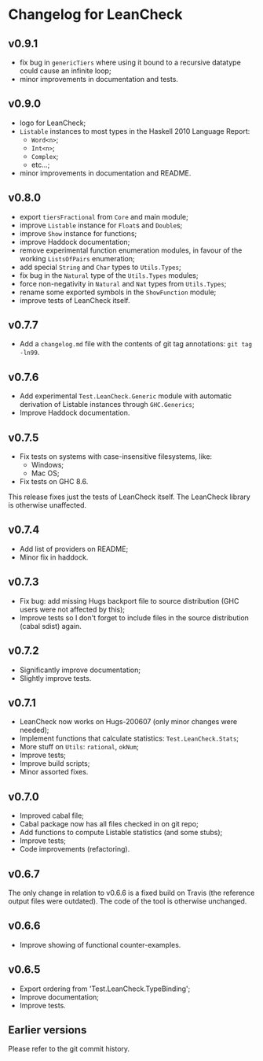 Changelog for LeanCheck
=======================

v0.9.1
------

* fix bug in `genericTiers` where using it bound to a recursive datatype could
  cause an infinite loop;
* minor improvements in documentation and tests.


v0.9.0
------

* logo for LeanCheck;
* `Listable` instances to most types in the Haskell 2010 Language Report:
	- `Word<n>`;
	- `Int<n>`;
	- `Complex`;
	- etc...;
* minor improvements in documentation and README.


v0.8.0
------

* export `tiersFractional` from `Core` and main module;
* improve `Listable` instance for `Float`s and `Double`s;
* improve `Show` instance for functions;
* improve Haddock documentation;
* remove experimental function enumeration modules,
  in favour of the working `ListsOfPairs` enumeration;
* add special `String` and `Char` types to `Utils.Types`;
* fix bug in the `Natural` type of the `Utils.Types` modules;
* force non-negativity in `Natural` and `Nat` types from `Utils.Types`;
* rename some exported symbols in the `ShowFunction` module;
* improve tests of LeanCheck itself.


v0.7.7
------

* Add a `changelog.md` file with the contents of git tag annotations:
  `git tag -ln99`.


v0.7.6
------

* Add experimental `Test.LeanCheck.Generic` module with automatic derivation
  of Listable instances through `GHC.Generics`;
* Improve Haddock documentation.


v0.7.5
------

* Fix tests on systems with case-insensitive filesystems, like:
    - Windows;
    - Mac OS;
* Fix tests on GHC 8.6.

This release fixes just the tests of LeanCheck itself.  The LeanCheck library
is otherwise unaffected.


v0.7.4
------

* Add list of providers on README;
* Minor fix in haddock.


v0.7.3
------

* Fix bug: add missing Hugs backport file to source distribution
  (GHC users were not affected by this);
* Improve tests so I don't forget to include files in the source distribution
  (cabal sdist) again.


v0.7.2
------

* Significantly improve documentation;
* Slightly improve tests.


v0.7.1
------

* LeanCheck now works on Hugs-200607 (only minor changes were needed);
* Implement functions that calculate statistics: `Test.LeanCheck.Stats`;
* More stuff on `Utils`: `rational`, `okNum`;
* Improve tests;
* Improve build scripts;
* Minor assorted fixes.


v0.7.0
------

* Improved cabal file;
* Cabal package now has all files checked in on git repo;
* Add functions to compute Listable statistics (and some stubs);
* Improve tests;
* Code improvements (refactoring).


v0.6.7
------

The only change in relation to v0.6.6 is a fixed build on Travis (the reference
output files were outdated).  The code of the tool is otherwise unchanged.


v0.6.6
------

* Improve showing of functional counter-examples.


v0.6.5
------

* Export ordering from 'Test.LeanCheck.TypeBinding';
* Improve documentation;
* Improve tests.


Earlier versions
----------------

Please refer to the git commit history.
